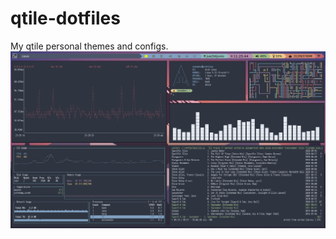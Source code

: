 # qtile-dotfiles
My qtile personal themes and configs.
![Result.](https://raw.githubusercontent.com/Svendeer/qtile-dotfiles/main/nord-theme/2021-06-24-23-25-1624598744_1366x768.png)
